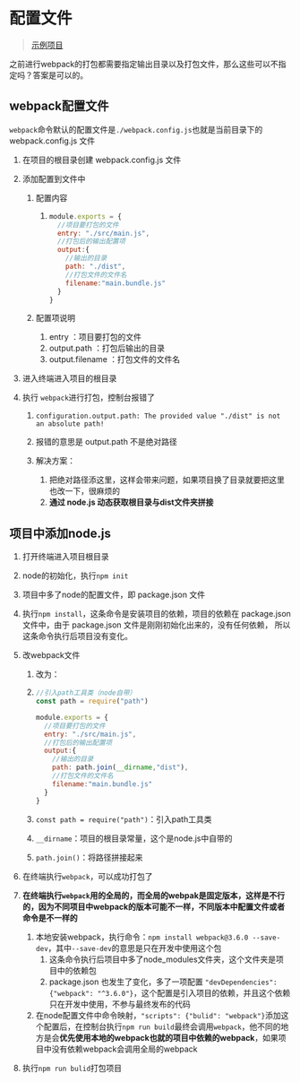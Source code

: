 # 配置文件

> [示例项目](./31-config)

之前进行webpack的打包都需要指定输出目录以及打包文件，那么这些可以不指定吗？答案是可以的。

## webpack配置文件

`webpack`命令默认的配置文件是`./webpack.config.js`也就是当前目录下的 webpack.config.js 文件

1. 在项目的根目录创建 webpack.config.js 文件

2. 添加配置到文件中

   1. 配置内容

      1. ```js
         module.exports = {
           //项目要打包的文件
           entry: "./src/main.js",
           //打包后的输出配置项
           output:{
             //输出的目录
             path: "./dist",
             //打包文件的文件名
             filename:"main.bundle.js"
           }
         }
         ```

   2. 配置项说明

      1. entry ：项目要打包的文件
      2. output.path ：打包后输出的目录
      3. output.filename ：打包文件的文件名

3. 进入终端进入项目的根目录

4. 执行 `webpack`进行打包，控制台报错了

   1. ```shell
      configuration.output.path: The provided value "./dist" is not an absolute path!
      ```

   2. 报错的意思是 output.path 不是绝对路径

   3. 解决方案：

      1. 把绝对路径添这里，这样会带来问题，如果项目换了目录就要把这里也改一下，很麻烦的
      2. **通过 node.js 动态获取根目录与dist文件夹拼接**

## 项目中添加node.js

1. 打开终端进入项目根目录

2. node的初始化，执行`npm init`

3. 项目中多了node的配置文件，即 package.json 文件

4. 执行`npm install`，这条命令是安装项目的依赖，项目的依赖在 package.json 文件中，由于 package.json 文件是刚刚初始化出来的，没有任何依赖， 所以这条命令执行后项目没有变化。

5. 改webpack文件

   1.  改为：

      1. ```js
         //引入path工具类（node自带）
         const path = require("path")
         
         module.exports = {
           //项目要打包的文件
           entry: "./src/main.js",
           //打包后的输出配置项
           output:{
             //输出的目录
             path: path.join(__dirname,"dist"),
             //打包文件的文件名
             filename:"main.bundle.js"
           }
         }
         ```

      2. `const path = require("path")`：引入path工具类

      3. `__dirname`：项目的根目录常量，这个是node.js中自带的

      4. `path.join()`：将路径拼接起来

6. 在终端执行`webpack`，可以成功打包了

7. **在终端执行`webpack`用的全局的，而全局的webpak是固定版本，这样是不行的，因为不同项目中webpack的版本可能不一样，不同版本中配置文件或者命令是不一样的**

   1. 本地安装webpack，执行命令：`npm install webpack@3.6.0 --save-dev`，其中`--save-dev`的意思是只在开发中使用这个包
      1. 这条命令执行后项目中多了node_modules文件夹，这个文件夹是项目中的依赖包
      2.  package.json 也发生了变化，多了一项配置 `"devDependencies": {"webpack": "^3.6.0"}`，这个配置是引入项目的依赖，并且这个依赖只在开发中使用，不参与最终发布的代码
   2. 在node配置文件中命令映射，`"scripts": {"bulid": "webpack"}`添加这个配置后，在控制台执行`npm run build`最终会调用`webpack`，他不同的地方是会**优先使用本地的webpack也就的项目中依赖的webpack**，如果项目中没有依赖webpack会调用全局的webpack

10. 执行`npm run bulid`打包项目
